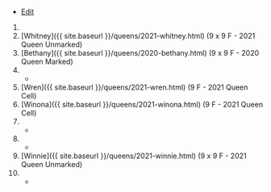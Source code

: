 * [Edit](https://github.com/joejcollins/rhapsody-angel/edit/master/_includes/apiary.md)

1. 
1. [Whitney]({{ site.baseurl }}/queens/2021-whitney.html) (9 x 9 F - 2021 Queen Unmarked)
1. [Bethany]({{ site.baseurl }}/queens/2020-bethany.html) (9 x 9 F - 2020 Queen Marked)
1. -
1. [Wren]({{ site.baseurl }}/queens/2021-wren.html) (9 F - 2021 Queen Cell)
1. [Winona]({{ site.baseurl }}/queens/2021-winona.html) (9 F - 2021 Queen Cell)
1. -
1. -
1. [Winnie]({{ site.baseurl }}/queens/2021-winnie.html) (9 x 9 F - 2021 Queen Unmarked)
1. -

